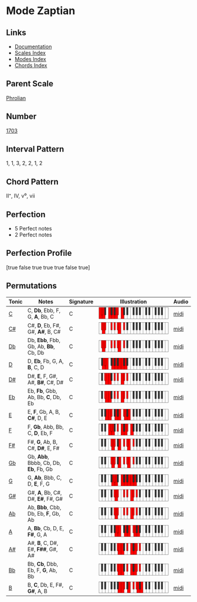 # Mode Zaptian

## Links

- [Documentation](index.md)
- [Scales Index](Scales.md)
- [Modes Index](Modes.md)
- [Chords Index](Chords.md)

## Parent Scale

[Phrolian](ScalePhrolian.md)

## Number

[1703](https://ianring.com/musictheory/scales/1703)

## Interval Pattern

1, 1, 3, 2, 2, 1, 2

## Chord Pattern

II⁺, IV, v⁰, vii

## Perfection

- 5 Perfect notes
- 2 Perfect notes

## Perfection Profile

[true false true true true false true]

## Permutations

| Tonic | Notes | Signature | Illustration | Audio |
|-------|-------|-----------|--------------|-------|
| [C](ModeCNaturalZaptian.md) | C, **Db**, Ebb, F, G, **A**, Bb, C | C | ![CNaturalZaptian](ModeCNaturalZaptian.png) | [midi](https://github.com/edipermadi/music/blob/main/docs/ModeCNaturalZaptian.mid?raw=true) |
| [C#](ModeCSharpZaptian.md) | C#, **D**, Eb, F#, G#, **A#**, B, C# | C | ![CSharpZaptian](ModeCSharpZaptian.png) | [midi](https://github.com/edipermadi/music/blob/main/docs/ModeCSharpZaptian.mid?raw=true) |
| [Db](ModeDFlatZaptian.md) | Db, **Ebb**, Fbb, Gb, Ab, **Bb**, Cb, Db | C | ![DFlatZaptian](ModeDFlatZaptian.png) | [midi](https://github.com/edipermadi/music/blob/main/docs/ModeDFlatZaptian.mid?raw=true) |
| [D](ModeDNaturalZaptian.md) | D, **Eb**, Fb, G, A, **B**, C, D | C | ![DNaturalZaptian](ModeDNaturalZaptian.png) | [midi](https://github.com/edipermadi/music/blob/main/docs/ModeDNaturalZaptian.mid?raw=true) |
| [D#](ModeDSharpZaptian.md) | D#, **E**, F, G#, A#, **B#**, C#, D# | C | ![DSharpZaptian](ModeDSharpZaptian.png) | [midi](https://github.com/edipermadi/music/blob/main/docs/ModeDSharpZaptian.mid?raw=true) |
| [Eb](ModeEFlatZaptian.md) | Eb, **Fb**, Gbb, Ab, Bb, **C**, Db, Eb | C | ![EFlatZaptian](ModeEFlatZaptian.png) | [midi](https://github.com/edipermadi/music/blob/main/docs/ModeEFlatZaptian.mid?raw=true) |
| [E](ModeENaturalZaptian.md) | E, **F**, Gb, A, B, **C#**, D, E | C | ![ENaturalZaptian](ModeENaturalZaptian.png) | [midi](https://github.com/edipermadi/music/blob/main/docs/ModeENaturalZaptian.mid?raw=true) |
| [F](ModeFNaturalZaptian.md) | F, **Gb**, Abb, Bb, C, **D**, Eb, F | C | ![FNaturalZaptian](ModeFNaturalZaptian.png) | [midi](https://github.com/edipermadi/music/blob/main/docs/ModeFNaturalZaptian.mid?raw=true) |
| [F#](ModeFSharpZaptian.md) | F#, **G**, Ab, B, C#, **D#**, E, F# | C | ![FSharpZaptian](ModeFSharpZaptian.png) | [midi](https://github.com/edipermadi/music/blob/main/docs/ModeFSharpZaptian.mid?raw=true) |
| [Gb](ModeGFlatZaptian.md) | Gb, **Abb**, Bbbb, Cb, Db, **Eb**, Fb, Gb | C | ![GFlatZaptian](ModeGFlatZaptian.png) | [midi](https://github.com/edipermadi/music/blob/main/docs/ModeGFlatZaptian.mid?raw=true) |
| [G](ModeGNaturalZaptian.md) | G, **Ab**, Bbb, C, D, **E**, F, G | C | ![GNaturalZaptian](ModeGNaturalZaptian.png) | [midi](https://github.com/edipermadi/music/blob/main/docs/ModeGNaturalZaptian.mid?raw=true) |
| [G#](ModeGSharpZaptian.md) | G#, **A**, Bb, C#, D#, **E#**, F#, G# | C | ![GSharpZaptian](ModeGSharpZaptian.png) | [midi](https://github.com/edipermadi/music/blob/main/docs/ModeGSharpZaptian.mid?raw=true) |
| [Ab](ModeAFlatZaptian.md) | Ab, **Bbb**, Cbb, Db, Eb, **F**, Gb, Ab | C | ![AFlatZaptian](ModeAFlatZaptian.png) | [midi](https://github.com/edipermadi/music/blob/main/docs/ModeAFlatZaptian.mid?raw=true) |
| [A](ModeANaturalZaptian.md) | A, **Bb**, Cb, D, E, **F#**, G, A | C | ![ANaturalZaptian](ModeANaturalZaptian.png) | [midi](https://github.com/edipermadi/music/blob/main/docs/ModeANaturalZaptian.mid?raw=true) |
| [A#](ModeASharpZaptian.md) | A#, **B**, C, D#, E#, **F##**, G#, A# | C | ![ASharpZaptian](ModeASharpZaptian.png) | [midi](https://github.com/edipermadi/music/blob/main/docs/ModeASharpZaptian.mid?raw=true) |
| [Bb](ModeBFlatZaptian.md) | Bb, **Cb**, Dbb, Eb, F, **G**, Ab, Bb | C | ![BFlatZaptian](ModeBFlatZaptian.png) | [midi](https://github.com/edipermadi/music/blob/main/docs/ModeBFlatZaptian.mid?raw=true) |
| [B](ModeBNaturalZaptian.md) | B, **C**, Db, E, F#, **G#**, A, B | C | ![BNaturalZaptian](ModeBNaturalZaptian.png) | [midi](https://github.com/edipermadi/music/blob/main/docs/ModeBNaturalZaptian.mid?raw=true) |

